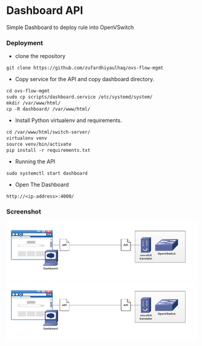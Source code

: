 Dashboard API
=============

Simple Dashboard to deploy rule into OpenVSwitch

### Deployment
- clone the repository
```
git clone https://github.com/zufardhiyaulhaq/ovs-flow-mgmt
```
- Copy service for the API and copy dashboard directory.
```
cd ovs-flow-mgmt
sudo cp scripts/dashboard.service /etc/systemd/system/
mkdir /var/www/html/
cp -R dashboard/ /var/www/html/
```
- Install Python virtualenv and requirements.
```
cd /var/www/html/switch-server/
virtualenv venv
source venv/bin/activate
pip install -r requirements.txt
```
- Running the API
```
sudo systemctl start dashboard
```
- Open The Dashboard
```
http://<ip-address>:4000/
```

### Screenshot
![alt text](https://raw.githubusercontent.com/zufardhiyaulhaq/ovs-flow-mgmt/master/images/concept.png)
![alt text](https://raw.githubusercontent.com/zufardhiyaulhaq/ovs-flow-mgmt/master/images/concept.png)